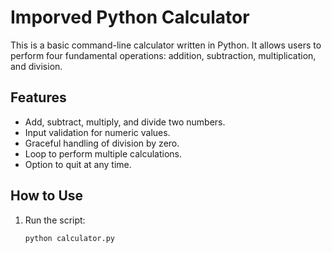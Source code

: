 # Imporved Python Calculator

This is a basic command-line calculator written in Python. It allows users to perform four fundamental operations: addition, subtraction, multiplication, and division.

## Features

- Add, subtract, multiply, and divide two numbers.
- Input validation for numeric values.
- Graceful handling of division by zero.
- Loop to perform multiple calculations.
- Option to quit at any time.

## How to Use

1. Run the script:
   ```bash
   python calculator.py

